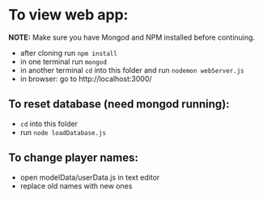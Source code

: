 # To view web app:
**NOTE:** Make sure you have Mongod and NPM installed before continuing.
- after cloning run `npm install`
- in one terminal run `mongod`
- in another terminal `cd` into this folder and run `nodemon webServer.js`
- in browser: go to http://localhost:3000/

## To reset database (need mongod running):
- `cd` into this folder
- run `node loadDatabase.js`

## To change player names:
- open modelData/userData.js in text editor
- replace old names with new ones
